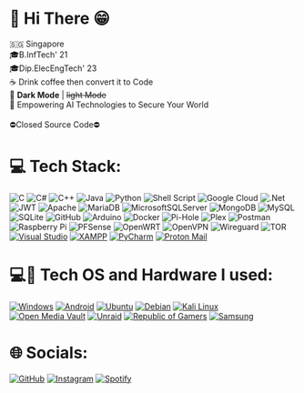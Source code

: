 # 👋 Hi There 😁
🇸🇬 Singapore<br />
🎓B.InfTech' 21<br />
🎓Dip.ElecEngTech' 23<br />
☕️ Drink coffee then convert it to Code<br />
🌚 **Dark Mode** | ~~light Mode~~<br />
🤖 Empowering AI Technologies to Secure Your World<br /><br />
⛔️Closed Source Code⛔️<br />

# 💻 Tech Stack:
![C](https://img.shields.io/badge/c-%2300599C.svg?style=for-the-badge&logo=c&logoColor=white) ![C#](https://img.shields.io/badge/c%23-%23239120.svg?style=for-the-badge&logo=csharp&logoColor=white) ![C++](https://img.shields.io/badge/c++-%2300599C.svg?style=for-the-badge&logo=c%2B%2B&logoColor=white) ![Java](https://img.shields.io/badge/java-%23ED8B00.svg?style=for-the-badge&logo=openjdk&logoColor=white) ![Python](https://img.shields.io/badge/python-3670A0?style=for-the-badge&logo=python&logoColor=ffdd54) ![Shell Script](https://img.shields.io/badge/shell_script-%23121011.svg?style=for-the-badge&logo=gnu-bash&logoColor=white)  ![Google Cloud](https://img.shields.io/badge/Google%20Cloud-%234285F4.svg?style=for-the-badge&logo=google-cloud&logoColor=white) ![.Net](https://img.shields.io/badge/.NET-5C2D91?style=for-the-badge&logo=.net&logoColor=white) ![JWT](https://img.shields.io/badge/JWT-black?style=for-the-badge&logo=JSON%20web%20tokens) ![Apache](https://img.shields.io/badge/apache-%23D42029.svg?style=for-the-badge&logo=apache&logoColor=white) ![MariaDB](https://img.shields.io/badge/MariaDB-003545?style=for-the-badge&logo=mariadb&logoColor=white) ![MicrosoftSQLServer](https://img.shields.io/badge/Microsoft%20SQL%20Server-CC2927?style=for-the-badge&logo=microsoft%20sql%20server&logoColor=white) ![MongoDB](https://img.shields.io/badge/MongoDB-%234ea94b.svg?style=for-the-badge&logo=mongodb&logoColor=white) ![MySQL](https://img.shields.io/badge/mysql-4479A1.svg?style=for-the-badge&logo=mysql&logoColor=white) ![SQLite](https://img.shields.io/badge/sqlite-%2307405e.svg?style=for-the-badge&logo=sqlite&logoColor=white) ![GitHub](https://img.shields.io/badge/github-%23121011.svg?style=for-the-badge&logo=github&logoColor=white) ![Arduino](https://img.shields.io/badge/-Arduino-00979D?style=for-the-badge&logo=Arduino&logoColor=white) ![Docker](https://img.shields.io/badge/docker-%230db7ed.svg?style=for-the-badge&logo=docker&logoColor=white) ![Pi-Hole](https://img.shields.io/badge/pihole-%2396060C.svg?style=for-the-badge&logo=pi-hole&logoColor=white) ![Plex](https://img.shields.io/badge/plex-%23E5A00D.svg?style=for-the-badge&logo=plex&logoColor=white) ![Postman](https://img.shields.io/badge/Postman-FF6C37?style=for-the-badge&logo=postman&logoColor=white) ![Raspberry Pi](https://img.shields.io/badge/-Raspberry%20Pi-C51A4A?style=for-the-badge&logo=Raspberry-Pi) ![PFSense](https://img.shields.io/badge/pfsense-212121.svg?style=for-the-badge&logo=pfsense&logoColor=white) ![OpenWRT](https://img.shields.io/badge/openwrt-00B5E2.svg?style=for-the-badge&logo=openwrt&logoColor=white) ![OpenVPN](https://img.shields.io/badge/openvpn-EA7E20.svg?style=for-the-badge&logo=OpenVPN&logoColor=white) ![Wireguard](https://img.shields.io/badge/wireguard-%2388171A.svg?style=for-the-badge&logo=wireguard&logoColor=white) ![TOR](https://img.shields.io/badge/tor-%237E4798.svg?style=for-the-badge&logo=tor-project&logoColor=white) [![Visual Studio](https://custom-icon-badges.demolab.com/badge/Visual%20Studio-5C2D91.svg?style=for-the-badge&logo=visual-studio&logoColor=white)](#) [![XAMPP](https://img.shields.io/badge/xampp-FB7A24?style=for-the-badge&logo=xampp&logoColor=white)](#) [![PyCharm](https://img.shields.io/badge/PyCharm-000?style=for-the-badge&logo=pycharm&logoColor=fff)](#) [![Proton Mail](https://img.shields.io/badge/Proton%20Mail-6D4AFF?style=for-the-badge&logo=protonmail&logoColor=fff)](#)

# 💻📱 Tech OS and Hardware I used:
[![Windows](https://custom-icon-badges.demolab.com/badge/Windows-0078D6?style=for-the-badge&logo=windows11&logoColor=white)](#)
[![Android](https://img.shields.io/badge/Android-3DDC84?style=for-the-badge&logo=android&logoColor=white)](#)
[![Ubuntu](https://img.shields.io/badge/Ubuntu-E95420?style=for-the-badge&logo=ubuntu&logoColor=white)](#)
[![Debian](https://img.shields.io/badge/Debian-A81D33?style=for-the-badge&logo=debian&logoColor=fff)](#)
[![Kali Linux](https://img.shields.io/badge/Kali%20Linux-557C94?style=for-the-badge&logo=kalilinux&logoColor=fff)](#)
[![Open Media Vault](https://img.shields.io/badge/openmediavault-5DACDF?style=for-the-badge&logo=openmediavault&logoColor=fff)](#)
[![Unraid](https://img.shields.io/badge/unraid-F15A2C?style=for-the-badge&logo=unraid&logoColor=fff)](#)
[![Republic of Gamers](https://img.shields.io/badge/republic%20of%20gamers-FF0029?style=for-the-badge&logo=republicofgamers&logoColor=fff)](#)
[![Samsung](https://img.shields.io/badge/samsung-1428A0?style=for-the-badge&logo=samsung&logoColor=fff)](#)

# 🌐 Socials:
[![GitHub](https://img.shields.io/badge/GitHub-%23121011.svg?style=for-the-badge&logo=github&logoColor=white)](https://github.com/gavinwibisana/)
[![Instagram](https://img.shields.io/badge/Instagram-%23E4405F.svg?style=for-the-badge&logo=Instagram&logoColor=white)](https://instagram.com/gavin.wibisana)
[![Spotify](https://img.shields.io/badge/spotify-1ED760?style=for-the-badge&logo=spotify&logoColor=white)](https://open.spotify.com/user/21kp4fptxl4e5ihk7kqamyg6i?si=cc47e000ba454be0)
